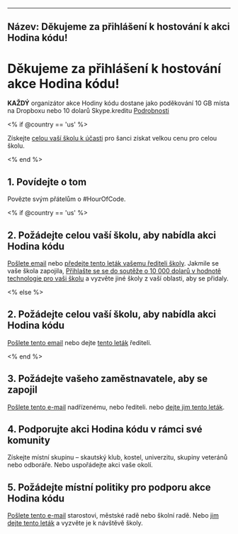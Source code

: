 * * *

## Název: Děkujeme za přihlášení k hostování k akci Hodina kódu!

# Děkujeme za přihlášení k hostování akce Hodina kódu!

**KAŽDÝ** organizátor akce Hodiny kódu dostane jako poděkování 10 GB místa na Dropboxu nebo 10 dolarů Skype.kreditu [Podrobnosti][1]

 [1]: /prizes

<% if @country == 'us' %>

Získejte [celou vaší školu k účasti][2] pro šanci získat velkou cenu pro celou školu.

 [2]: /whole-school

<% end %>

## 1. Povídejte o tom

Povězte svým přátelům o #HourOfCode.

<% if @country == 'us' %>

## 2. Požádejte celou vaší školu, aby nabídla akci Hodina kódu

[Pošlete email][3] nebo [ předejte tento leták vašemu řediteli školy][4]. Jakmile se vaše škola zapojila, [Přihlašte se se do soutěže o 10 000 dolarů v hodnotě technologie pro vaši školu][1] a vyzvěte jiné školy z vaší oblasti, aby se přidaly.

 [3]: /resources#email
 [4]: /resources/hoc-one-pager.pdf

<% else %>

## 2. Požádejte celou vaší školu, aby nabídla akci Hodina kódu

[Pošlete tento email][3] nebo dejte [tento leták][4] řediteli.

<% end %>

## 3. Požádejte vašeho zaměstnavatele, aby se zapojil

[Pošlete tento e-mail][3] nadřízenému, nebo řediteli. nebo [dejte jim tento leták][4].

## 4. Podporujte akci Hodina kódu v rámci své komunity

Získejte místní skupinu – skautský klub, kostel, univerzitu, skupiny veteránů nebo odboráře. Nebo uspořádejte akci vaše okolí.

## 5. Požádejte místní politiky pro podporu akce Hodina kódu

[Pošlete tento e-mail][3] starostovi, městské radě nebo školní radě. Nebo [jim dejte tento leták][4] a vyzvěte je k návštěvě školy.